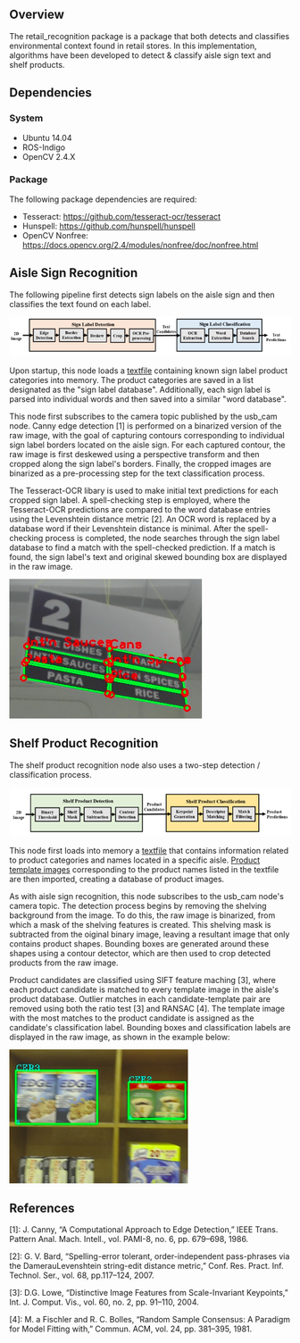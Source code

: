 ## Overview
The retail_recognition package is a package that both detects and classifies environmental context found in retail stores. In this implementation, algorithms have been developed to detect & classify aisle sign text and shelf products.

## Dependencies

### System
- Ubuntu 14.04
- ROS-Indigo
- OpenCV 2.4.X

### Package
The following package dependencies are required:
- Tesseract: https://github.com/tesseract-ocr/tesseract
- Hunspell: https://github.com/hunspell/hunspell
- OpenCV Nonfree: https://docs.opencv.org/2.4/modules/nonfree/doc/nonfree.html

## Aisle Sign Recognition
The following pipeline first detects sign labels on the aisle sign and then classifies the text found on each label.

![alt_text](images/aisle_sign_pipeline.png)


Upon startup, this node loads a [textfile](databases/aisle_signs/sign_label_list1.txt) containing known sign label product categories into memory. The product categories are saved in a list designated as the "sign label database". Additionally, each sign label is parsed into individual words and then saved into a similar "word database".

This node first subscribes to the camera topic published by the usb_cam node. Canny edge detection [1] is performed on a binarized version of the raw image, with the goal of capturing contours corresponding to individual sign label borders located on the aisle sign. For each captured contour, the raw image is first deskewed using a perspective transform and then cropped along the sign label's borders. Finally, the cropped images are binarized as a pre-processing step for the text classification process.

The Tesseract-OCR libary is used to make initial text predictions for each cropped sign label. A spell-checking step is employed, where the Tesseract-OCR predictions are compared to the word database entries using the Levenshtein distance metric [2]. An OCR word is replaced by a database word if their Levenshtein distance is minimal. After the spell-checking process is completed, the node searches through the sign label database to find a match with the spell-checked prediction. If a match is found, the sign label's text and original skewed bounding box are displayed in the raw image.

![alt_text](images/sign_classification_example.png)

## Shelf Product Recognition
The shelf product recognition node also uses a two-step detection / classification process.

![alt_text](images/shelf_product_pipeline.png)

This node first loads into memory a [textfile](databases/products/product_list1.txt) that contains information related to product categories and names located in a specific aisle. [Product template images](databases/products/template_images) corresponding to the product names listed in the textfile are then imported, creating a database of product images.

As with aisle sign recognition, this node subscribes to the usb_cam node's camera topic. The detection process begins by removing the shelving background from the image. To do this, the raw image is binarized, from which a mask of the shelving features is created. This shelving mask is subtracted from the oiginal binary image, leaving a resultant image that only contains product shapes. Bounding boxes are generated around these shapes using a contour detector, which are then used to crop detected products from the raw image.

Product candidates are classified using SIFT feature maching [3], where each product candidate is matched to every template image in the aisle's product database. Outlier matches in each candidate-template pair are removed using both the ratio test [3] and RANSAC [4]. The template image with the most matches to the product candidate is assigned as the candidate's classification label. Bounding boxes and classification labels are displayed in the raw image, as shown in the example below:

![alt_text](images/shelf_product_classification_example.png)

## References
[1]: J. Canny, “A Computational Approach to Edge Detection,” IEEE Trans. Pattern Anal. Mach. Intell., vol. PAMI-8, no. 6, pp. 679–698, 1986.

[2]: G. V. Bard, “Spelling-error tolerant, order-independent pass-phrases via the DamerauLevenshtein string-edit distance metric,” Conf. Res. Pract. Inf. Technol. Ser., vol. 68, pp.117–124, 2007.

[3]: D.G. Lowe, “Distinctive Image Features from Scale-Invariant Keypoints,” Int. J. Comput. Vis., vol. 60, no. 2, pp. 91–110, 2004.

[4]: M. a Fischler and R. C. Bolles, “Random Sample Consensus: A Paradigm for Model Fitting with,” Commun. ACM, vol. 24, pp. 381–395, 1981.  


